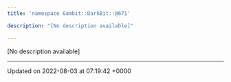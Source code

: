 ```yaml
---
title: 'namespace Gambit::DarkBit::@671'

description: "[No description available]"

---
```







[No description available]






-------------------------------

Updated on 2022-08-03 at 07:19:42 +0000